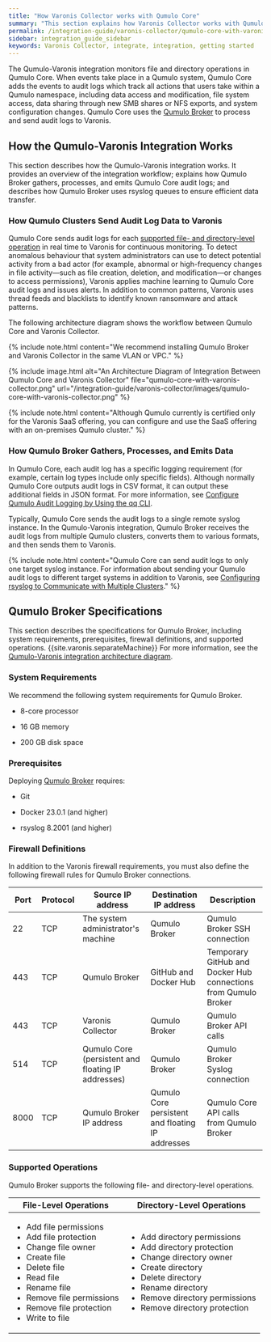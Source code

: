 ```yaml
---
title: "How Varonis Collector works with Qumulo Core"
summary: "This section explains how Varonis Collector works with Qumulo Core."
permalink: /integration-guide/varonis-collector/qumulo-core-with-varonis.html
sidebar: integration_guide_sidebar
keywords: Varonis Collector, integrate, integration, getting started
---
```


The Qumulo-Varonis integration monitors file and directory operations in Qumulo Core. When events take place in a Qumulo system, Qumulo Core adds the events to audit logs which track all actions that users take within a Qumulo namespace, including data access and modification, file system access, data sharing through new SMB shares or NFS exports, and system configuration changes. Qumulo Core uses the [Qumulo Broker](#qumulo-broker) to process and send audit logs to Varonis.


## How the Qumulo-Varonis Integration Works
This section describes how the Qumulo-Varonis integration works. It provides an overview of the integration workflow; explains how Qumulo Broker gathers, processes, and emits Qumulo Core audit logs; and describes how Qumulo Broker uses rsyslog queues to ensure efficient data transfer.

### How Qumulo Clusters Send Audit Log Data to Varonis
Qumulo Core sends audit logs for each [supported file- and directory-level operation](#supported-operations) in real time to Varonis for continuous monitoring. To detect anomalous behaviour that system administrators can use to detect potential activity from a bad actor (for example, abnormal or high-frequency changes in file activity&mdash;such as file creation, deletion, and modification&mdash;or changes to access permissions), Varonis applies machine learning to Qumulo Core audit logs and issues alerts. In addition to common patterns, Varonis uses thread feeds and blacklists to identify known ransomware and attack patterns.

The following architecture diagram shows the workflow between Qumulo Core and Varonis Collector.

{% include note.html content="We recommend installing Qumulo Broker and Varonis Collector in the same VLAN or VPC." %}

<a id="integration-architecture-diagram"></a>
{% include image.html alt="An Architecture Diagram of Integration Between Qumulo Core and Varonis Collector" file="qumulo-core-with-varonis-collector.png" url="/integration-guide/varonis-collector/images/qumulo-core-with-varonis-collector.png" %}

{% include note.html content="Although Qumulo currently is certified only for the Varonis SaaS offering, you can configure and use the SaaS offering with an on-premises Qumulo cluster." %}

<a id="qumulo-broker"></a>
### How Qumulo Broker Gathers, Processes, and Emits Data
In Qumulo Core, each audit log has a specific logging requirement (for example, certain log types include only specific fields). Although normally Qumulo Core outputs audit logs in CSV format, it can output these additional fields in JSON format. For more information, see [Configure Qumulo Audit Logging by Using the qq CLI](deploying-qumulo-broker.html#configure-audit-logging).

Typically, Qumulo Core sends the audit logs to a single remote syslog instance. In the Qumulo-Varonis integration, Qumulo Broker receives the audit logs from multiple Qumulo clusters, converts them to various formats, and then sends them to Varonis.

{% include note.html content="Qumulo Core can send audit logs to only one target syslog instance. For information about sending your Qumulo audit logs to different target systems in addition to Varonis, see [Configuring rsyslog to Communicate with Multiple Clusters](deploying-qumulo-broker.html#rsyslog-with-multiple-clusters)." %}


## Qumulo Broker Specifications
This section describes the specifications for Qumulo Broker, including system requirements, prerequisites, firewall definitions, and supported operations. {{site.varonis.separateMachine}} For more information, see the [Qumulo-Varonis integration architecture diagram](#integration-architecture-diagram).

### System Requirements
We recommend the following system requirements for Qumulo Broker.

* 8-core processor

* 16 GB memory

* 200 GB disk space

### Prerequisites
Deploying [Qumulo Broker](https://github.com/Qumulo/QumuloBroker) requires:

* Git

* Docker 23.0.1 (and higher)

* rsyslog 8.2001 (and higher)

### Firewall Definitions
In addition to the Varonis firewall requirements, you must also define the following firewall rules for Qumulo Broker connections.

<table>
  <thead>
    <tr>
      <th>Port</th>
      <th>Protocol</th>	    
      <th>Source IP address</th>
      <th>Destination IP address</th>
      <th>Description</th>
    </tr>
  </thead>
  <tbody>
    <tr>
      <td>22</td>
      <td>TCP</td>	    
      <td>The system administrator's machine</td>
      <td>Qumulo Broker</td>	    	    
      <td>Qumulo Broker SSH connection</td>
    </tr>
    <tr>
      <td>443</td>
      <td>TCP</td>	    
      <td>Qumulo Broker</td>
      <td>GitHub and Docker Hub</td>	    
      <td>Temporary GitHub and Docker Hub connections from Qumulo Broker</td>
    </tr>	  
    <tr>
      <td>443</td>	    
      <td>TCP</td>	    
      <td>Varonis Collector</td>
      <td>Qumulo Broker</td>
      <td>Qumulo Broker API calls</td>
    </tr>		  
    <tr>
      <td>514</td>	    
      <td>TCP</td>	    
      <td>Qumulo Core (persistent and floating IP addresses)</td>
      <td>Qumulo Broker</td>
      <td>Qumulo Broker Syslog connection</td>
    </tr>
    <tr>
      <td>8000</td>
      <td>TCP</td>	    
      <td>Qumulo Broker IP address</td>
      <td>Qumulo Core persistent and floating IP addresses</td>
      <td>Qumulo Core API calls from Qumulo Broker</td>
    </tr>
  </tbody>
</table>

<a id="supported-operations"></a>
### Supported Operations
Qumulo Broker supports the following file- and directory-level operations.

<table>
<thead>
  <tr>
    <th>File-Level Operations</th>
    <th>Directory-Level Operations</th>
  </tr>
</thead>
<tbody>
  <tr>
    <td>
      <ul>
        <li>Add file permissions</li>
        <li>Add file protection</li>	      
        <li>Change file owner</li>
        <li>Create file</li>
        <li>Delete file</li>
        <li>Read file</li>
        <li>Rename file</li>
        <li>Remove file permissions</li>
        <li>Remove file protection</li>
	<li>Write to file</li>
      </ul>
    </td>
    <td>
      <ul>
        <li>Add directory permissions</li>
        <li>Add directory protection</li>
        <li>Change directory owner</li>
        <li>Create directory</li>
        <li>Delete directory</li>
        <li>Rename directory</li>
        <li>Remove directory permissions</li>
        <li>Remove directory protection</li>
      </ul>
    </td>
  </tr>
</tbody>
</table>
